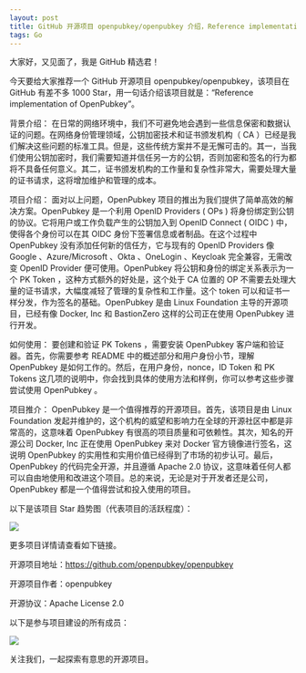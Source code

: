 ```yaml
---
layout: post
title: GitHub 开源项目 openpubkey/openpubkey 介绍，Reference implementation of OpenPubkey
tags: Go
---
```


大家好，又见面了，我是 GitHub 精选君！

今天要给大家推荐一个 GitHub 开源项目 openpubkey/openpubkey，该项目在 GitHub 有差不多 1000 Star，用一句话介绍该项目就是：“Reference implementation of OpenPubkey”。





背景介绍：
在日常的网络环境中，我们不可避免地会遇到一些信息保密和数据认证的问题。在网络身份管理领域，公钥加密技术和证书颁发机构（ CA ）已经是我们解决这些问题的标准工具。但是，这些传统方案并不是无懈可击的。其一，当我们使用公钥加密时，我们需要知道并信任另一方的公钥，否则加密和签名的行为都将不具备任何意义。其二，证书颁发机构的工作量和复杂性非常大，需要处理大量的证书请求，这将增加维护和管理的成本。

项目介绍：
面对以上问题，OpenPubkey 项目的推出为我们提供了简单高效的解决方案。OpenPubkey 是一个利用 OpenID Providers ( OPs ) 将身份绑定到公钥的协议。它将用户或工作负载产生的公钥加入到 OpenID Connect ( OIDC ) 中，使得各个身份可以在其 OIDC 身份下签署信息或者制品。在这个过程中 OpenPubkey 没有添加任何新的信任方，它与现有的 OpenID Providers 像 Google 、Azure/Microsoft 、Okta 、OneLogin 、Keycloak 完全兼容，无需改变 OpenID Provider 便可使用。OpenPubkey 将公钥和身份的绑定关系表示为一个 PK Token ，这种方式额外的好处是，这个处于 CA 位置的 OP 不需要去处理大量的证书请求，大幅度减轻了管理的复杂性和工作量。这个 token 可以和证书一样分发，作为签名的基础。OpenPubkey 是由 Linux Foundation 主导的开源项目，已经有像 Docker, Inc 和 BastionZero 这样的公司正在使用 OpenPubkey 进行开发。

如何使用：
要创建和验证 PK Tokens ，需要安装 OpenPubkey 客户端和验证器。首先，你需要参考 README 中的概述部分和用户身份小节，理解 OpenPubkey 是如何工作的。然后，在用户身份，nonce，ID Token 和 PK Tokens 这几项的说明中，你会找到具体的使用方法和样例，你可以参考这些步骤尝试使用 OpenPubkey 。

项目推介：
OpenPubkey 是一个值得推荐的开源项目。首先，该项目是由 Linux Foundation 发起并维护的，这个机构的威望和影响力在全球的开源社区中都是非常高的，这意味着 OpenPubkey 有很高的项目质量和可依赖性。其次，知名的开源公司 Docker, Inc 正在使用 OpenPubkey 来对 Docker 官方镜像进行签名，这说明 OpenPubkey 的实用性和实用价值已经得到了市场的初步认可。最后，OpenPubkey 的代码完全开源，并且遵循 Apache 2.0 协议，这意味着任何人都可以自由地使用和改进这个项目。总的来说，无论是对于开发者还是公司，OpenPubkey 都是一个值得尝试和投入使用的项目。


以下是该项目 Star 趋势图（代表项目的活跃程度）：

![](https://api.star-history.com/svg?repos=openpubkey/openpubkey&type=Timeline)

更多项目详情请查看如下链接。

开源项目地址：https://github.com/openpubkey/openpubkey 

开源项目作者：openpubkey

开源协议：Apache License 2.0

以下是参与项目建设的所有成员：

![](https://contrib.rocks/image?repo=openpubkey/openpubkey)

关注我们，一起探索有意思的开源项目。

